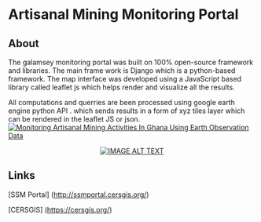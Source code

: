# Artisanal Mining Monitoring Portal

## About
The galamsey monitoring portal was built on 100% open-source framework and libraries. The main frame work is Django which is a python-based framework. The map interface was developed using a JavaScript based library called leaflet js which helps render and visualize all the results.

All computations and querries are been processed using google earth engine python API . which sends results in a form of xyz tiles layer which can be rendered in the leaflet JS or json.
[![Monitoring Artisanal Mining Activities In Ghana Using Earth Observation Data](https://img.youtube.com/vi/P3eIoQicb_E/0.jpg)](https://www.youtube.com/watch?v=P3eIoQicb_E)

<div align="center">
  <a href="https://www.youtube.com/watch?v=P3eIoQicb_E"><img src="https://img.youtube.com/vi/P3eIoQicb_E/0.jpg" alt="IMAGE ALT TEXT"></a>
</div>

## Links
[SSM Portal] (http://ssmportal.cersgis.org/)

[CERSGIS] (https://cersgis.org/)
